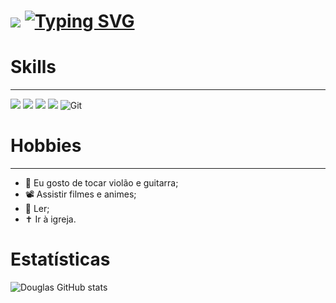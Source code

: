 # <img src="https://raw.githubusercontent.com/alexnaiman/alexnaiman/master/resources/welcomeglitch.gif" style="margin-left: auto;"/> <a href="https://git.io/typing-svg"><img src="https://readme-typing-svg.demolab.com?font=Fira+Code&size=40&pause=1000&color=F7F7F7&vCenter=true&random=false&width=435&lines=Olá,+Mundo!" alt="Typing SVG" /></a>
# Skills
---
![](https://img.shields.io/badge/Python-3776AB?style=for-the-badge&logo=python&logoColor=white)
![](https://img.shields.io/badge/CSharp-4F0599?style=for-the-badge&logo=c-sharp&logoColor=white)
![](https://img.shields.io/badge/.NET-512BD4?style=for-the-badge&logo=dotnet&logoColor=white)
![](https://img.shields.io/badge/Microsoft_SQL_Server-CC2927?style=for-the-badge&logo=microsoft-sql-server&logoColor=white)
![Git](https://img.shields.io/badge/git-F05032?style=for-the-badge&logo=git&logoColor=white)
# Hobbies
---
- 🎸 Eu gosto de tocar violão e guitarra;
- 📽️ Assistir filmes e animes;
- 📖 Ler;
- ✝️ Ir à igreja.
# Estatísticas
![Douglas GitHub stats](https://github-readme-stats.vercel.app/api?username=DougPaz7&show_icons=true&theme=tokyonight)
